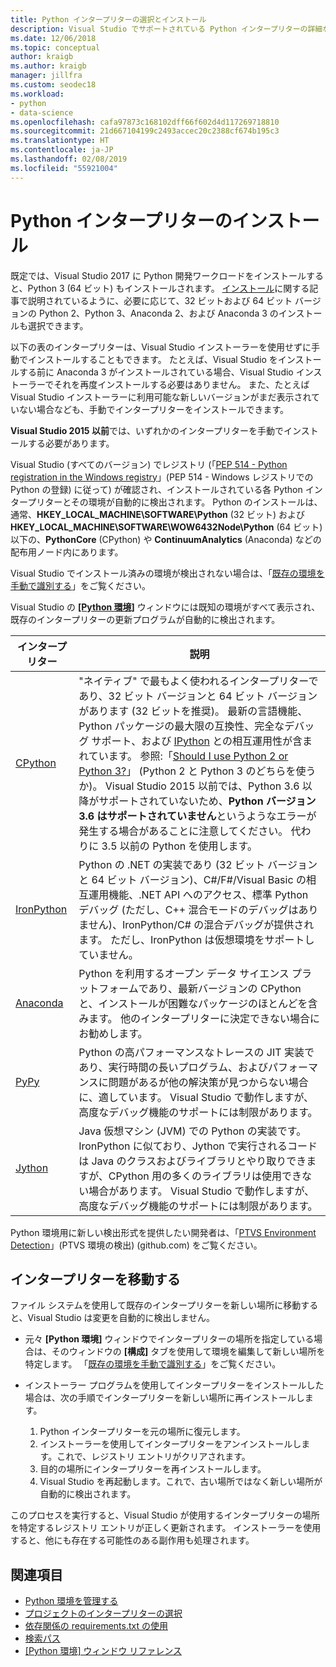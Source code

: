 ```yaml
---
title: Python インタープリターの選択とインストール
description: Visual Studio でサポートされている Python インタープリターの詳細な一覧です。インストーラーを入手できる場所についても簡単に説明します。
ms.date: 12/06/2018
ms.topic: conceptual
author: kraigb
ms.author: kraigb
manager: jillfra
ms.custom: seodec18
ms.workload:
- python
- data-science
ms.openlocfilehash: cafa97873c168102dff66f602d4d117269718810
ms.sourcegitcommit: 21d667104199c2493accec20c2388cf674b195c3
ms.translationtype: HT
ms.contentlocale: ja-JP
ms.lasthandoff: 02/08/2019
ms.locfileid: "55921004"
---
```

# <a name="install-python-interpreters"></a>Python インタープリターのインストール

既定では、Visual Studio 2017 に Python 開発ワークロードをインストールすると、Python 3 (64 ビット) もインストールされます。 [インストール](installing-python-support-in-visual-studio.md)に関する記事で説明されているように、必要に応じて、32 ビットおよび 64 ビット バージョンの Python 2、Python 3、Anaconda 2、および Anaconda 3 のインストールも選択できます。

以下の表のインタープリターは、Visual Studio インストーラーを使用せずに手動でインストールすることもできます。 たとえば、Visual Studio をインストールする前に Anaconda 3 がインストールされている場合、Visual Studio インストーラーでそれを再度インストールする必要はありません。 また、たとえば Visual Studio インストーラーに利用可能な新しいバージョンがまだ表示されていない場合なども、手動でインタープリターをインストールできます。

**Visual Studio 2015 以前**では、いずれかのインタープリターを手動でインストールする必要があります。

Visual Studio (すべてのバージョン) でレジストリ (「[PEP 514 - Python registration in the Windows registry](https://www.python.org/dev/peps/pep-0514/)」(PEP 514 - Windows レジストリでの Python の登録) に従って) が確認され、インストールされている各 Python インタープリターとその環境が自動的に検出されます。 Python のインストールは、通常、**HKEY_LOCAL_MACHINE\SOFTWARE\Python** (32 ビット) および **HKEY_LOCAL_MACHINE\SOFTWARE\WOW6432Node\Python** (64 ビット) 以下の、**PythonCore** (CPython) や **ContinuumAnalytics** (Anaconda) などの配布用ノード内にあります。

Visual Studio でインストール済みの環境が検出されない場合は、「[既存の環境を手動で識別する](managing-python-environments-in-visual-studio.md#manually-identify-an-existing-environment)」をご覧ください。

Visual Studio の [**[Python 環境]**](managing-python-environments-in-visual-studio.md#the-python-environments-window) ウィンドウには既知の環境がすべて表示され、既存のインタープリターの更新プログラムが自動的に検出されます。

| インタープリター | 説明 |
| --- | --- |
| [CPython](https://www.python.org/) | "ネイティブ" で最もよく使われるインタープリターであり、32 ビット バージョンと 64 ビット バージョンがあります (32 ビットを推奨)。 最新の言語機能、Python パッケージの最大限の互換性、完全なデバッグ サポート、および [IPython](https://ipython.org/) との相互運用性が含まれています。 参照:「[Should I use Python 2 or Python 3?](https://wiki,python.org/moin/Python2orPython3)」 (Python 2 と Python 3 のどちらを使うか)。 Visual Studio 2015 以前では、Python 3.6 以降がサポートされていないため、**Python バージョン 3.6 はサポートされていません**というようなエラーが発生する場合があることに注意してください。 代わりに 3.5 以前の Python を使用します。 |
| [IronPython](https://github.com/IronLanguages/ironpython2) | Python の .NET の実装であり (32 ビット バージョンと 64 ビット バージョン)、C#/F#/Visual Basic の相互運用機能、.NET API へのアクセス、標準 Python デバッグ (ただし、C++ 混合モードのデバッグはありません)、IronPython/C# の混合デバッグが提供されます。 ただし、IronPython は仮想環境をサポートしていません。 |
| [Anaconda](https://www.continuum.io) | Python を利用するオープン データ サイエンス プラットフォームであり、最新バージョンの CPython と、インストールが困難なパッケージのほとんどを含みます。 他のインタープリターに決定できない場合にお勧めします。 |
| [PyPy](https://www.pypy.org/) | Python の高パフォーマンスなトレースの JIT 実装であり、実行時間の長いプログラム、およびパフォーマンスに問題があるが他の解決策が見つからない場合に、適しています。 Visual Studio で動作しますが、高度なデバッグ機能のサポートには制限があります。 |
| [Jython](http://www.jython.org/) | Java 仮想マシン (JVM) での Python の実装です。 IronPython に似ており、Jython で実行されるコードは Java のクラスおよびライブラリとやり取りできますが、CPython 用の多くのライブラリは使用できない場合があります。 Visual Studio で動作しますが、高度なデバッグ機能のサポートには制限があります。 |

Python 環境用に新しい検出形式を提供したい開発者は、「[PTVS Environment Detection](https://github.com/Microsoft/PTVS/wiki/Extensibility-Environments)」(PTVS 環境の検出) (github.com) をご覧ください。

## <a name="move-an-interpreter"></a>インタープリターを移動する

ファイル システムを使用して既存のインタープリターを新しい場所に移動すると、Visual Studio は変更を自動的に検出しません。

- 元々 **[Python 環境]** ウィンドウでインタープリターの場所を指定している場合は、そのウィンドウの **[構成]** タブを使用して環境を編集して新しい場所を特定します。 「[既存の環境を手動で識別する](managing-python-environments-in-visual-studio.md#manually-identify-an-existing-environment)」をご覧ください。

- インストーラー プログラムを使用してインタープリターをインストールした場合は、次の手順でインタープリターを新しい場所に再インストールします。

  1. Python インタープリターを元の場所に復元します。
  2. インストーラーを使用してインタープリターをアンインストールします。これで、レジストリ エントリがクリアされます。
  3. 目的の場所にインタープリターを再インストールします。
  4. Visual Studio を再起動します。これで、古い場所ではなく新しい場所が自動的に検出されます。

このプロセスを実行すると、Visual Studio が使用するインタープリターの場所を特定するレジストリ エントリが正しく更新されます。 インストーラーを使用すると、他にも存在する可能性のある副作用も処理されます。

## <a name="see-also"></a>関連項目

- [Python 環境を管理する](managing-python-environments-in-visual-studio.md)
- [プロジェクトのインタープリターの選択](selecting-a-python-environment-for-a-project.md)
- [依存関係の requirements.txt の使用](managing-required-packages-with-requirements-txt.md)
- [検索パス](search-paths.md)
- [[Python 環境] ウィンドウ リファレンス](python-environments-window-tab-reference.md)
